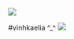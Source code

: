 ![](https://i.pinimg.com/564x/39/7d/3c/397d3c012ca0824032538a9449a00131.jpg)

#vinhkaelia ^_^
![](https://files.catbox.moe/g947j3.jpg)
